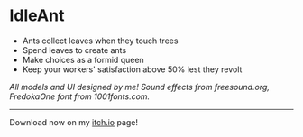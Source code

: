 # IdleAnt

- Ants collect leaves when they touch trees
- Spend leaves to create ants
- Make choices as a formid queen
- Keep your workers' satisfaction above 50% lest they revolt

_All models and UI designed by me! Sound effects from freesound.org, FredokaOne font from 1001fonts.com._

---

Download now on my [itch.io](https://omch.itch.io/idleant) page!
